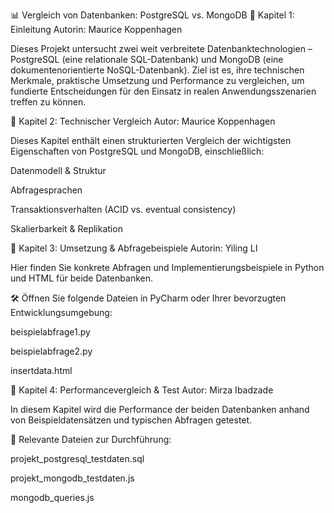 📊 Vergleich von Datenbanken: PostgreSQL vs. MongoDB
📘 Kapitel 1: Einleitung
Autorin: Maurice Koppenhagen

Dieses Projekt untersucht zwei weit verbreitete Datenbanktechnologien – PostgreSQL (eine relationale SQL-Datenbank) und MongoDB (eine dokumentenorientierte NoSQL-Datenbank).
Ziel ist es, ihre technischen Merkmale, praktische Umsetzung und Performance zu vergleichen, um fundierte Entscheidungen für den Einsatz in realen Anwendungsszenarien treffen zu können.

📘 Kapitel 2: Technischer Vergleich
Autor: Maurice Koppenhagen

Dieses Kapitel enthält einen strukturierten Vergleich der wichtigsten Eigenschaften von PostgreSQL und MongoDB, einschließlich:

Datenmodell & Struktur

Abfragesprachen

Transaktionsverhalten (ACID vs. eventual consistency)

Skalierbarkeit & Replikation


📗 Kapitel 3: Umsetzung & Abfragebeispiele
Autorin: Yiling LI

Hier finden Sie konkrete Abfragen und Implementierungsbeispiele in Python und HTML für beide Datenbanken.

🛠 Öffnen Sie folgende Dateien in PyCharm oder Ihrer bevorzugten Entwicklungsumgebung:

beispielabfrage1.py

beispielabfrage2.py

insertdata.html


📙 Kapitel 4: Performancevergleich & Test
Autor: Mirza Ibadzade

In diesem Kapitel wird die Performance der beiden Datenbanken anhand von Beispieldatensätzen und typischen Abfragen getestet.

📂 Relevante Dateien zur Durchführung:

projekt_postgresql_testdaten.sql

projekt_mongodb_testdaten.js

mongodb_queries.js

